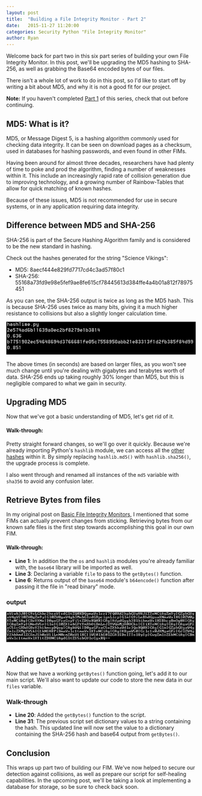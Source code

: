 ```yaml
---
layout: post
title:  "Building a File Integrity Monitor - Part 2"
date:   2015-11-27 11:20:00
categories: Security Python "File Integrity Monitor"
author: Ryan
---
```


Welcome back for part two in this six part series of building your own File Integrity Monitor. In this post, we'll be upgrading the MD5 hashing to SHA-256, as well as grabbing the Base64 encoded bytes of our files.

There isn't a whole lot of work to do in this post, so I'd like to start off by writing a bit about MD5, and why it is not a good fit for our project.

**Note:** If you haven't completed [Part 1](http://sciencevikinglabs.com/building-a-file-integrity-monitor-part1/) of this series, check that out before continuing.

## MD5: What is it?
MD5, or Message Digest 5, is a hashing algorithm commonly used for checking data integrity. It can be seen on download pages as a checksum, used in databases for hashing passwords, and even found in other FIMs.

Having been around for almost three decades, researchers have had plenty of time to poke and prod the algorithm, finding a number of weaknesses within it. This include an increasingly rapid rate of collision generation due to improving technology, and a growing number of Rainbow-Tables that allow for quick matching of known hashes.

Because of these issues, MD5 is not recommended for use in secure systems, or in any application requiring data integrity.

## Difference between MD5 and SHA-256
SHA-256 is part of the Secure Hashing Algorithm family and is considered to be the new standard in hashing.

Check out the hashes generated for the string "Science Vikings":

* MD5: 8aecf444e829fd7717cd4c3ad57f80c1
* SHA-256: 55168a73fd9e98e5fef9ae8fe615cf78445613d384ffe4a4b01a812f78975451

As you can see, the SHA-256 output is twice as long as the MD5 hash. This is because SHA-256 uses twice as many bits, giving it a much higher resistance to collisions but also a slightly longer calculation time.

![Hash Times](/images/AdvancedFIM_Part2/HashTime.png)

The above times (in seconds) are based on larger files, as you won't see much change until you're dealing with gigabytes and terabytes worth of data. SHA-256 ends up taking roughly 30% longer than MD5, but this is negligible compared to what we gain in security.

## Upgrading MD5
Now that we've got a basic understanding of MD5, let's get rid of it.

<script src="https://gist.github.com/RBoutot/32553b470ccb89b29cde.js?file=updateMD5.py"></script>

#### Walk-through:
Pretty straight forward changes, so we'll go over it quickly. Because we're already importing Python's `hashlib` module, we can access all the [other hashes](https://docs.python.org/2/library/hashlib.html) within it. By simply replacing `hashlib.md5()` with `hashlib.sha256()`, the upgrade process is complete.

I also went through and renamed all instances of the `md5` variable with `sha356` to avoid any confusion later.

## Retrieve Bytes from files
In my original post on [Basic File Integrity Monitors](http://sciencevikinglabs.com/building-a-basic-file-integrity-monitor/), I mentioned that some FIMs can actually prevent changes from sticking. Retrieving bytes from our known safe files is the first step towards accomplishing this goal in our own FIM.

<script src="https://gist.github.com/RBoutot/32553b470ccb89b29cde.js?file=getBytes.py"></script>

#### Walk-through:
* **Line 1**: In addition the the `os` and `hashlib` modules you're already familiar with, the `base64` library will be imported as well.
* **Line 3**: Declaring a variable `file` to pass to the `getBytes()` function.
* **Line 6**: Returns output of the `base64` module's `b64encode()` function after passing it the file in "read binary" mode.

### output
![getBytes()](/images/AdvancedFIM_Part2/GetBytes.png)

## Adding getBytes() to the main script
Now that we have a working `getBytes()` function going, let's add it to our main script. We'll also want to update our code to store the new data in our `files` variable.

<script src="https://gist.github.com/RBoutot/32553b470ccb89b29cde.js?file=AdvancedFIM_CalculateHash.py"></script>

### Walk-through
* **Line 20**: Added the `getBytes()` function to the script.
* **Line 31**: The previous script set dictionary values to a string containing the hash. This updated line will now set the value to a dictionary containing the SHA-256 hash and base64 output from `getBytes()`.

## Conclusion
This wraps up part two of building our FIM. We've now helped to secure our detection against collisions, as well as prepare our script for self-healing capabilities. In the upcoming post, we'll be taking a look at implementing a database for storage, so be sure to check back soon.
